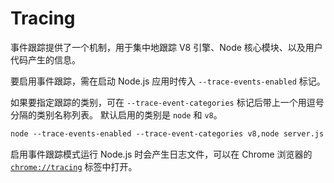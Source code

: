 # Tracing


事件跟踪提供了一个机制，用于集中地跟踪 V8 引擎、Node 核心模块、以及用户代码产生的信息。

要启用事件跟踪，需在启动 Node.js 应用时传入 `--trace-events-enabled` 标记。

如果要指定跟踪的类别，可在 `--trace-event-categories` 标记后带上一个用逗号分隔的类别名称列表。
默认启用的类别是 `node` 和 `v8`。

```txt
node --trace-events-enabled --trace-event-categories v8,node server.js
```

启用事件跟踪模式运行 Node.js 时会产生日志文件，可以在 Chrome 浏览器的 [`chrome://tracing`] 标签中打开。

[`chrome://tracing`]: https://www.chromium.org/developers/how-tos/trace-event-profiling-tool
